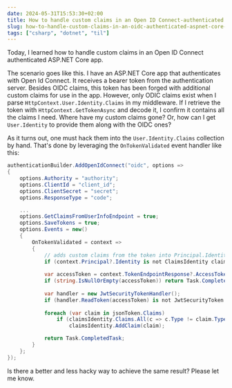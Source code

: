 ```yaml
---
date: 2024-05-31T15:53:30+02:00
title: How to handle custom claims in an Open ID Connect-authenticated ASP.NET Core app
slug: how-to-handle-custom-claims-in-an-oidc-authenticated-aspnet-core-app
tags: ["csharp", "dotnet", "til"]
---
```

Today, I learned how to handle custom claims in an Open ID Connect authenticated ASP.NET Core app.

The scenario goes like this. I have an ASP.NET Core app that authenticates with Open Id Connect. It receives a bearer token from the authentication server. Besides OIDC claims, this token has been forged with additional custom claims for use in the app. However, only ODIC claims exist when I parse `HttpContext.User.Identity.Claims` in my middleware. If I retrieve the token with `HttpContext.GetTokenAsync` and decode it, I confirm it contains all the claims I need. Where have my custom claims gone? Or, how can I get `User.Identity` to provide them along with the OIDC ones?

As it turns out, one must hack them into the `User.Identity.Claims` collection by hand. That's done by leveraging the `OnTokenValidated` event handler like this: 

```cs
authenticationBuilder.AddOpenIdConnect("oidc", options =>
{
    options.Authority = "authority";
    options.ClientId = "client_id";
    options.ClientSecret = "secret";
    options.ResponseType = "code";

    ...
    options.GetClaimsFromUserInfoEndpoint = true;
    options.SaveTokens = true;
    options.Events = new()
    {
        OnTokenValidated = context =>
        {
            // adds custom claims from the token into Principal.Identity
            if (context.Principal?.Identity is not ClaimsIdentity claimsIdentity) return Task.CompletedTask;
            
            var accessToken = context.TokenEndpointResponse?.AccessToken;
            if (string.IsNullOrEmpty(accessToken)) return Task.CompletedTask;
            
            var handler = new JwtSecurityTokenHandler();
            if (handler.ReadToken(accessToken) is not JwtSecurityToken jsonToken) return Task.CompletedTask;
            
            foreach (var claim in jsonToken.Claims)
                if (claimsIdentity.Claims.All(c => c.Type != claim.Type))
                    claimsIdentity.AddClaim(claim);

            return Task.CompletedTask;
        }
    };
});
```

Is there a better and less hacky way to achieve the same result? Please let me know.
